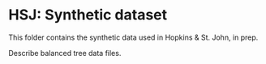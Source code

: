 # HSJ: Synthetic dataset #

This folder contains the synthetic data used in Hopkins & St. John, in prep.

Describe balanced tree data files.
